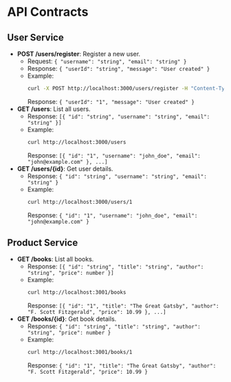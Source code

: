 # API Contracts

## User Service
- **POST /users/register**: Register a new user.
  - Request: `{ "username": "string", "email": "string" }`
  - Response: `{ "userId": "string", "message": "User created" }`
  - Example:
    ```bash
    curl -X POST http://localhost:3000/users/register -H "Content-Type: application/json" -d '{"username":"john_doe","email":"john@example.com"}'
    ```
    Response: `{ "userId": "1", "message": "User created" }`
- **GET /users**: List all users.
  - Response: `[{ "id": "string", "username": "string", "email": "string" }]`
  - Example:
    ```bash
    curl http://localhost:3000/users
    ```
    Response: `[{ "id": "1", "username": "john_doe", "email": "john@example.com" }, ...]`
- **GET /users/{id}**: Get user details.
  - Response: `{ "id": "string", "username": "string", "email": "string" }`
  - Example:
    ```bash
    curl http://localhost:3000/users/1
    ```
    Response: `{ "id": "1", "username": "john_doe", "email": "john@example.com" }`

## Product Service
- **GET /books**: List all books.
  - Response: `[{ "id": "string", "title": "string", "author": "string", "price": number }]`
  - Example:
    ```bash
    curl http://localhost:3001/books
    ```
    Response: `[{ "id": "1", "title": "The Great Gatsby", "author": "F. Scott Fitzgerald", "price": 10.99 }, ...]`
- **GET /books/{id}**: Get book details.
  - Response: `{ "id": "string", "title": "string", "author": "string", "price": number }`
  - Example:
    ```bash
    curl http://localhost:3001/books/1
    ```
    Response: `{ "id": "1", "title": "The Great Gatsby", "author": "F. Scott Fitzgerald", "price": 10.99 }`